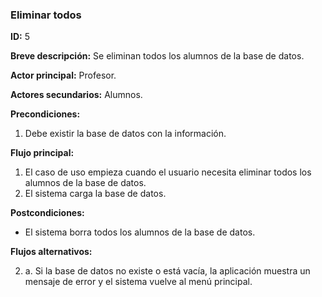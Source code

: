 ### Eliminar todos

**ID:** 5

**Breve descripción:** Se eliminan todos los alumnos de la base de datos.

**Actor principal:** Profesor.

**Actores secundarios:** Alumnos.

**Precondiciones:**

1. Debe existir la base de datos con la información.

**Flujo principal:**

1. El caso de uso empieza cuando el usuario necesita eliminar todos los alumnos de la base de datos.
2. El sistema carga la base de datos.

**Postcondiciones:**

* El sistema borra todos los alumnos de la base de datos.

**Flujos alternativos:**

2. a. Si la base de datos no existe o está vacía, la aplicación muestra un mensaje de error y el sistema vuelve al menú principal.

